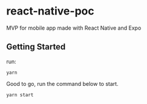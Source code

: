 # react-native-poc

MVP for mobile app made with React Native and Expo

## Getting Started

run:

```
yarn
```

Good to go, run the command below to start.

```
yarn start
```
